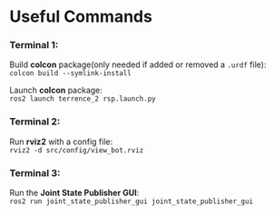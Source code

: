 # Useful Commands

### Terminal 1:

Build **colcon** package(only needed if added or removed a `.urdf` file):<br>
    `colcon build --symlink-install`

Launch **colcon** package:<br>
    `ros2 launch terrence_2 rsp.launch.py`

### Terminal 2:

Run **rviz2** with a config file:<br>
    `rviz2 -d src/config/view_bot.rviz`

### Terminal 3:

Run the **Joint State Publisher GUI**:<br>
    `ros2 run joint_state_publisher_gui joint_state_publisher_gui`
